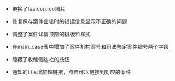 - 更换了favicon.ico图片
- 修复保存案件出错时的错误信息显示不正确的问题
- 调整了案件详情顶部的排版和样式
- 在main_case表中增加了案件机构案号和司法鉴定案件编号两个字段
- 隐藏了收缩侧边栏的按钮

- 通知的title增加超链接，点击可以链接到对应的案件